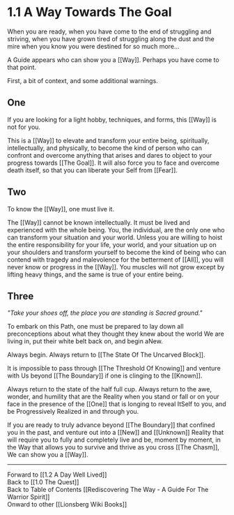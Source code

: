 # 1.1 A Way Towards The Goal

When you are ready, when you have come to the end of struggling and striving, when you have grown tired of struggling along the dust and the mire when you know you were destined for so much more... 

A Guide appears who can show you a [[Way]]. Perhaps you have come to that point. 

First, a bit of context, and some additional warnings. 

## One

If you are looking for a light hobby, techniques, and forms, this [[Way]] is not for you. 

This is a [[Way]] to elevate and transform your entire being, spiritually, intellectually, and physically, to become the kind of person who can confront and overcome anything that arises and dares to object to your progress towards [[The Goal]]. It will also force you to face and overcome death itself, so that you can liberate your Self from [[Fear]]. 

## Two

To know the [[Way]], one must live it. 

The [[Way]] cannot be known intellectually. It must be lived and experienced with the whole being. You, the individual, are the only one who can transform your situation and your world. Unless you are willing to hoist the entire responsibility for your life, your world, and your situation up on your shoulders and transform yourself to become the kind of being who can contend with tragedy and malevolence for the betterment of [[All]], you will never know or progress in  the [[Way]]. You muscles will not grow except by lifting heavy things, and the same is true of your entire being. 

## Three 

*"Take your shoes off, the place you are standing is Sacred ground."*

To embark on this Path, one must be prepared to lay down all preconceptions about what they thought they knew about the world We are living in, put their white belt back on, and begin aNew. 

Always begin. Always return to [[The State Of The Uncarved Block]]. 

It is impossible to pass through [[The Threshold Of Knowing]] and venture with Us beyond [[The Boundary]] if one is clinging to the [[Known]]. 

Always return to the state of the half full cup. Always return to the awe, wonder, and humility that are the Reality when you stand or fall or on your face in the presence of the [[One]] that is longing to reveal ItSelf to you, and be Progressively Realized in and through you. 

If you are ready to truly advance beyond [[The Boundary]] that confined you in the past, and venture out into a [[New]] and [[Unknown]] Reality that will require you to fully and completely live and be, moment by moment, in the Way that allows you to survive and thrive as you cross [[The Chasm]], We can show you a [[Way]]. 

____
Forward to [[1.2 A Day Well Lived]]    
Back to [[1.0 The Quest]]  
Back to Table of Contents [[Rediscovering The Way - A Guide For The Warrior Spirit]]  
Onward to other [[Lionsberg Wiki Books]]  


